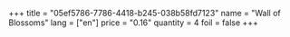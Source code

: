 +++
title = "05ef5786-7786-4418-b245-038b58fd7123"
name = "Wall of Blossoms"
lang = ["en"]
price = "0.16"
quantity = 4
foil = false
+++
